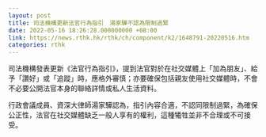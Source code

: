 ```yaml
---
layout: post
title: 司法機構更新法官行為指引　湯家驊不認為限制過緊
date: 2022-05-16 18:26:28.000000000 +08:00
link: https://news.rthk.hk/rthk/ch/component/k2/1648791-20220516.htm
categories: rthk
---
```


司法機構發表更新《法官行為指引》，提到法官對於在社交媒體上「加為朋友」、給予「讚好」或「追蹤」時，應格外審慎；亦要確保包括親友使用社交媒體時，不會不必要公開法官本身的聯絡詳情或私人生活資料。

行政會議成員、資深大律師湯家驊認為，指引內容合適，不認同限制過緊，為確保公正性，法官在社交媒體缺乏一般人享有的權利，這種犧牲並非不合理或不可接受。
